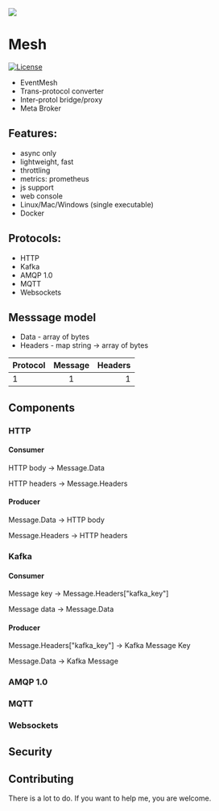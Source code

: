 ![](/Users/przemek/Downloads/connection-icon-19.jpg)

# Mesh

[![License](https://img.shields.io/badge/license-Apache--2.0-blue.svg)](http://www.apache.org/licenses/LICENSE-2.0)

* EventMesh
* Trans-protocol converter
* Inter-protol bridge/proxy
* Meta Broker

## Features:

* async only
* lightweight, fast
* throttling
* metrics: prometheus
* js support
* web console
* Linux/Mac/Windows (single executable)
* Docker

## Protocols:

- HTTP
- Kafka
- AMQP 1.0
- MQTT
- Websockets

## Messsage model 

* Data - array of bytes
* Headers - map string -> array of bytes 

| Protocol      | Message       | Headers  |
| ------------- |:-------------:| -----:|
|1|1|1

## Components

### HTTP

#### Consumer 

HTTP body -> Message.Data

HTTP headers -> Message.Headers

#### Producer

Message.Data -> HTTP body

Message.Headers -> HTTP headers

### Kafka

#### Consumer

Message key -> Message.Headers["kafka_key"]

Message data -> Message.Data 

#### Producer

Message.Headers["kafka_key"] -> Kafka Message Key

Message.Data -> Kafka Message 

### AMQP 1.0

### MQTT

### Websockets

## Security

## Contributing

There is a lot to do. If you want to help me, you are welcome.